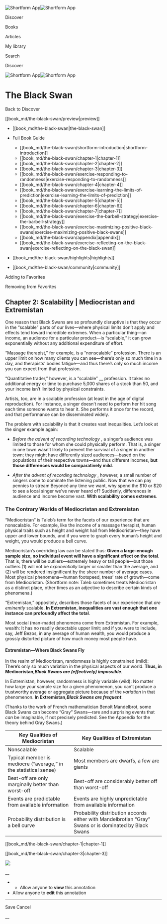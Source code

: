 ![Shortform App](/img/logo.36a2399e.svg)![Shortform App](/img/logo-dark.70c1b072.svg)

Discover

Books

Articles

My library

Search

Discover

![Shortform App](/img/logo.36a2399e.svg)![Shortform App](/img/logo-dark.70c1b072.svg)

# The Black Swan

Back to Discover

[[book_md/the-black-swan/preview|preview]]

  * [[book_md/the-black-swan|the-black-swan]]
  * Full Book Guide

    * [[book_md/the-black-swan/shortform-introduction|shortform-introduction]]
    * [[book_md/the-black-swan/chapter-1|chapter-1]]
    * [[book_md/the-black-swan/chapter-2|chapter-2]]
    * [[book_md/the-black-swan/chapter-3|chapter-3]]
    * [[book_md/the-black-swan/exercise-responding-to-randomness|exercise-responding-to-randomness]]
    * [[book_md/the-black-swan/chapter-4|chapter-4]]
    * [[book_md/the-black-swan/exercise-learning-the-limits-of-prediction|exercise-learning-the-limits-of-prediction]]
    * [[book_md/the-black-swan/chapter-5|chapter-5]]
    * [[book_md/the-black-swan/chapter-6|chapter-6]]
    * [[book_md/the-black-swan/chapter-7|chapter-7]]
    * [[book_md/the-black-swan/exercise-the-barbell-strategy|exercise-the-barbell-strategy]]
    * [[book_md/the-black-swan/exercise-maximizing-positive-black-swans|exercise-maximizing-positive-black-swans]]
    * [[book_md/the-black-swan/appendix|appendix]]
    * [[book_md/the-black-swan/exercise-reflecting-on-the-black-swan|exercise-reflecting-on-the-black-swan]]
  * [[book_md/the-black-swan/highlights|highlights]]
  * [[book_md/the-black-swan/community|community]]



Adding to Favorites 

Removing from Favorites 

## Chapter 2: Scalability | Mediocristan and Extremistan

One reason that Black Swans are so profoundly disruptive is that they occur in the “scalable” parts of our lives—where physical limits don’t apply and effects tend toward incredible extremes. When a particular thing—an income, an audience for a particular product—is “scalable,” it can grow exponentially without any additional expenditure of effort.

“Massage therapist,” for example, is a “nonscalable” profession. There is an upper limit on how many clients you can see—there’s only so much time in a day, and therapists’ bodies fatigue—and thus there’s only so much income you can expect from that profession.

“Quantitative trader,” however, is a “scalable” __ profession. It takes no additional energy or time to purchase 5,000 shares of a stock than 50, and your income isn’t limited by physical constraints.

Artists, too, are in a scalable profession (at least in the age of digital reproduction). For instance, a singer doesn’t need to perform her hit song each time someone wants to hear it. She performs it once for the record, and that performance can be disseminated widely.

The problem with scalability is that it creates vast inequalities. Let’s look at the singer example again:

  * _Before the advent of recording technology_ , a singer’s audience was limited to those for whom she could physically perform. That is, a singer in one town wasn’t likely to prevent the survival of a singer in another town; they might have differently sized audiences—based on the populations of their respective towns—and thus different incomes, **but those differences would be comparatively mild**.

  * _After the advent of recording technology_ , however, a small number of singers come to dominate the listening public. Now that we can pay pennies to stream Beyoncé any time we want, why spend the $10 or $20 to see a local singer we’ve never heard of? Suddenly, differences in audience and income become vast. **With scalability comes extremes**.




### The Contrary Worlds of Mediocristan and Extremistan

“Mediocristan” is Taleb’s term for the facets of our experience that are nonscalable. For example, like the income of a massage therapist, human physical traits such as height and weight hail from Mediocristan—they have upper and lower bounds, and if you were to graph every human’s height and weight, you would produce a bell curve.

Mediocristan’s overriding law can be stated thus: **Given a large-enough sample size, no individual event will have a significant effect on the total.** That is, there will be outliers—extremely heavy or tall people—but those outliers (1) will not be _exponentially_ larger or smaller than the average, and (2) will be rendered insignificant by the sheer number of average cases. Most physical phenomena—human footspeed, trees’ rate of growth—come from Mediocristan. (Shortform note: Taleb sometimes treats Mediocristan as a distinct place, other times as an adjective to describe certain kinds of phenomena.)

“Extremistan,” oppositely, describes those facets of our experience that _are eminently_ scalable. **In Extremistan, inequalities are vast enough that one instance can profoundly affect the total**.

Most social (man-made) phenomena come from Extremistan. For example, wealth: It has no readily detectable upper limit; and if you were to include, say, Jeff Bezos, in any average of human wealth, you would produce a grossly distorted picture of how much money most people have.

#### Extremistan—Where Black Swans Fly

In the realm of Mediocristan, randomness is highly constrained (mild): There’s only so much variation in the physical aspects of our world. **Thus, in Mediocristan,_Black Swans are (effectively) impossible_**.

In Extremistan, however, randomness is highly variable (wild): No matter how large your sample size for a given phenomenon, you can’t produce a trustworthy average or aggregate picture because of the _variation_ in that phenomenon. **In Extremistan,_Black Swans are frequent_**.

(Thanks to the work of French mathematician Benoît Mandelbrot, some Black Swans can become “Gray” Swans—rare and surprising events that _can_ be imaginable, if not precisely predicted. See the Appendix for the theory behind Gray Swans.)

**Key Qualities of Mediocristan** | **Key Qualities of Extremistan**  
---|---  
Nonscalable  | Scalable   
Typical member is mediocre (“average,” in the statistical sense)  | Most members are dwarfs, a few are giants   
Best-off are only marginally better than worst-off  | Best-off are considerably better off than worst-off   
Events are predictable from available information  | Events are highly unpredictable from available information   
Probability distribution is a bell curve  | Probability distribution accords either with Mandelbrotian “Gray” Swans or is dominated by Black Swans   
  
[[book_md/the-black-swan/chapter-1|chapter-1]]

[[book_md/the-black-swan/chapter-3|chapter-3]]

![](https://bat.bing.com/action/0?ti=56018282&Ver=2&mid=d97576f0-ab63-409d-82bf-961e9f807513&sid=1711133063fa11eebdec89a8b8ae3bbc&vid=171147a063fa11eea7440fcfeb230d96&vids=0&msclkid=N&pi=0&lg=en-US&sw=800&sh=600&sc=24&nwd=1&tl=Shortform%20%7C%20Book&p=https%3A%2F%2Fwww.shortform.com%2Fapp%2Fbook%2Fthe-black-swan%2Fchapter-2&r=&lt=291&evt=pageLoad&sv=1&rn=901524)

__

  *   * Allow anyone to **view** this annotation
  * Allow anyone to **edit** this annotation



* * *

Save Cancel

__



